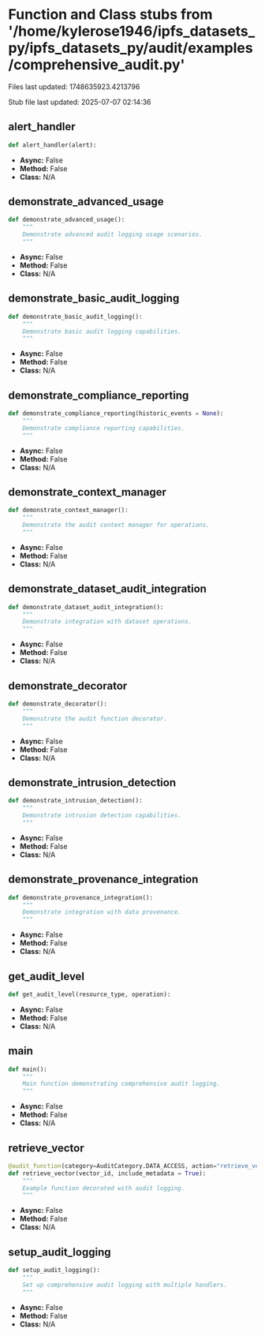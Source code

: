# Function and Class stubs from '/home/kylerose1946/ipfs_datasets_py/ipfs_datasets_py/audit/examples/comprehensive_audit.py'

Files last updated: 1748635923.4213796

Stub file last updated: 2025-07-07 02:14:36

## alert_handler

```python
def alert_handler(alert):
```
* **Async:** False
* **Method:** False
* **Class:** N/A

## demonstrate_advanced_usage

```python
def demonstrate_advanced_usage():
    """
    Demonstrate advanced audit logging usage scenarios.
    """
```
* **Async:** False
* **Method:** False
* **Class:** N/A

## demonstrate_basic_audit_logging

```python
def demonstrate_basic_audit_logging():
    """
    Demonstrate basic audit logging capabilities.
    """
```
* **Async:** False
* **Method:** False
* **Class:** N/A

## demonstrate_compliance_reporting

```python
def demonstrate_compliance_reporting(historic_events = None):
    """
    Demonstrate compliance reporting capabilities.
    """
```
* **Async:** False
* **Method:** False
* **Class:** N/A

## demonstrate_context_manager

```python
def demonstrate_context_manager():
    """
    Demonstrate the audit context manager for operations.
    """
```
* **Async:** False
* **Method:** False
* **Class:** N/A

## demonstrate_dataset_audit_integration

```python
def demonstrate_dataset_audit_integration():
    """
    Demonstrate integration with dataset operations.
    """
```
* **Async:** False
* **Method:** False
* **Class:** N/A

## demonstrate_decorator

```python
def demonstrate_decorator():
    """
    Demonstrate the audit function decorator.
    """
```
* **Async:** False
* **Method:** False
* **Class:** N/A

## demonstrate_intrusion_detection

```python
def demonstrate_intrusion_detection():
    """
    Demonstrate intrusion detection capabilities.
    """
```
* **Async:** False
* **Method:** False
* **Class:** N/A

## demonstrate_provenance_integration

```python
def demonstrate_provenance_integration():
    """
    Demonstrate integration with data provenance.
    """
```
* **Async:** False
* **Method:** False
* **Class:** N/A

## get_audit_level

```python
def get_audit_level(resource_type, operation):
```
* **Async:** False
* **Method:** False
* **Class:** N/A

## main

```python
def main():
    """
    Main function demonstrating comprehensive audit logging.
    """
```
* **Async:** False
* **Method:** False
* **Class:** N/A

## retrieve_vector

```python
@audit_function(category=AuditCategory.DATA_ACCESS, action="retrieve_vector", resource_id_arg="vector_id", resource_type="vector_embedding")
def retrieve_vector(vector_id, include_metadata = True):
    """
    Example function decorated with audit logging.
    """
```
* **Async:** False
* **Method:** False
* **Class:** N/A

## setup_audit_logging

```python
def setup_audit_logging():
    """
    Set up comprehensive audit logging with multiple handlers.
    """
```
* **Async:** False
* **Method:** False
* **Class:** N/A
